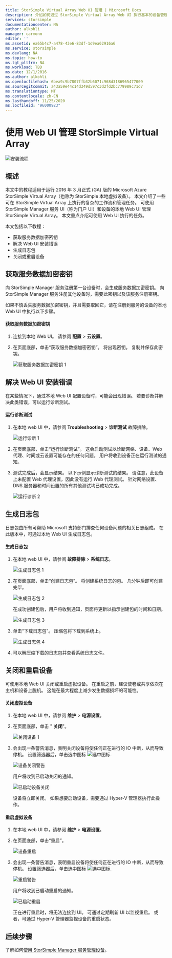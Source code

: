 ```yaml
---
title: StorSimple Virtual Array Web UI 管理 | Microsoft Docs
description: 介绍如何通过 StorSimple Virtual Array Web UI 执行基本的设备管理任务。
services: storsimple
documentationcenter: NA
author: alkohli
manager: carmonm
editor: ''
ms.assetid: ea65b4c7-a478-43e6-83df-1d9ea62916a6
ms.service: storsimple
ms.devlang: NA
ms.topic: how-to
ms.tgt_pltfrm: NA
ms.workload: TBD
ms.date: 12/1/2016
ms.author: alkohli
ms.openlocfilehash: 6bea9c9b7807ffb32b6071c968d3186965477009
ms.sourcegitcommit: a43a59e44c14d349d597c3d2fd2bc779989c71d7
ms.translationtype: MT
ms.contentlocale: zh-CN
ms.lasthandoff: 11/25/2020
ms.locfileid: "96000923"
---
```

# <a name="use-the-web-ui-to-administer-your-storsimple-virtual-array"></a>使用 Web UI 管理 StorSimple Virtual Array
![安装流程](./media/storsimple-ova-web-ui-admin/manage4.png)

## <a name="overview"></a>概述
本文中的教程适用于运行 2016 年 3 月正式 (GA) 版的 Microsoft Azure StorSimple Virtual Array（也称为 StorSimple 本地虚拟设备）。 本文介绍了一些可在 StorSimple Virtual Array 上执行的复杂的工作流和管理任务。 可使用 StorSimple Manager 服务 UI（称为门户 UI）和设备的本地 Web UI 管理 StorSimple Virtual Array。 本文重点介绍可使用 Web UI 执行的任务。

本文包括以下教程：

* 获取服务数据加密密钥
* 解决 Web UI 安装错误
* 生成日志包
* 关闭或重启设备

## <a name="get-the-service-data-encryption-key"></a>获取服务数据加密密钥
向 StorSimple Manager 服务注册第一台设备时，会生成服务数据加密密钥。 向 StorSimple Manager 服务注册其他设备时，需要此密钥以及该服务注册密钥。

如果不慎丢失服务数据加密密钥，并且需要取回它，请在注册到服务的设备的本地 Web UI 中执行以下步骤。

#### <a name="to-get-the-service-data-encryption-key"></a>获取服务数据加密密钥
1. 连接到本地 Web UI。 请参阅 **配置**  >  **云设置**。
2. 在页面底部，单击“获取服务数据加密密钥”。 将出现密钥。 复制并保存此密钥。
   
    ![获取服务数据加密密钥 1](./media/storsimple-ova-web-ui-admin/image27.png)

## <a name="troubleshoot-web-ui-setup-errors"></a>解决 Web UI 安装错误
在某些情况下，通过本地 Web UI 配置设备时，可能会出现错误。 若要诊断并解决此类错误，可以运行诊断测试。

#### <a name="to-run-the-diagnostic-tests"></a>运行诊断测试
1. 在本地 web UI 中，请参阅 **Troubleshooting**  >  **诊断测试** 故障排除。
   
    ![运行诊断 1](./media/storsimple-ova-web-ui-admin/image29.png)
2. 在页面底部，单击“运行诊断测试”。 这会启动测试以诊断网络、设备、Web 代理、时间或云设置可能存在的任何问题。 用户将收到设备正在运行测试的通知。
3. 测试完成后，会显示结果。 以下示例显示诊断测试的结果。 请注意，此设备上未配置 Web 代理设置，因此没有运行 Web 代理测试。 针对网络设置、DNS 服务器和时间设置的所有其他测试均已成功完成。
   
    ![运行诊断 2](./media/storsimple-ova-web-ui-admin/image30.png)

## <a name="generate-a-log-package"></a>生成日志包
日志包由所有可帮助 Microsoft 支持部门排查任何设备问题的相关日志组成。 在此版本中，可通过本地 Web UI 生成日志包。

#### <a name="to-generate-the-log-package"></a>生成日志包
1. 在本地 web UI 中，请参阅 **故障排除**  >  **系统日志**。
   
    ![生成日志包 1](./media/storsimple-ova-web-ui-admin/image31.png)
2. 在页面底部，单击“创建日志包”。 将创建系统日志的包。 几分钟后即可创建完毕。
   
    ![生成日志包 2](./media/storsimple-ova-web-ui-admin/image32.png)
   
    在成功创建包后，用户将收到通知，页面将更新以指示创建包的时间和日期。
   
    ![生成日志包 3](./media/storsimple-ova-web-ui-admin/image33.png)
3. 单击“下载日志包”。 压缩包将下载到系统上。
   
    ![生成日志包 4](./media/storsimple-ova-web-ui-admin/image34.png)
4. 可以解压缩下载的日志包并查看系统日志文件。

## <a name="shut-down-and-restart-your-device"></a>关闭和重启设备
可使用本地 Web UI 关闭或重启虚拟设备。 在重启之前，建议使卷或共享依次在主机和设备上脱机。 这能在最大程度上减少发生数据损坏的可能性。 

#### <a name="to-shut-down-your-virtual-device"></a>关闭虚拟设备
1. 在本地 web UI 中，请参阅 **维护**  >  **电源设置**。
2. 在页面底部，单击 " **关闭**"。
   
    ![关闭设备 1](./media/storsimple-ova-web-ui-admin/image36.png)
3. 会出现一条警告消息，表明关闭设备将使任何正在进行的 IO 中断，从而导致停机。 设置筛选器后，单击选中图标  ![选中图标](./media/storsimple-ova-web-ui-admin/image3.png).
   
    ![设备关闭警告](./media/storsimple-ova-web-ui-admin/image37.png)
   
    用户将收到已启动关闭的通知。
   
    ![已启动设备关闭](./media/storsimple-ova-web-ui-admin/image38.png)
   
    设备将立即关闭。 如果想要启动设备，需要通过 Hyper-V 管理器执行此操作。

#### <a name="to-restart-your-virtual-device"></a>重启虚拟设备
1. 在本地 web UI 中，请参阅 **维护**  >  **电源设置**。
2. 在页面底部，单击“重启”。
   
    ![设备重启](./media/storsimple-ova-web-ui-admin/image36.png)
3. 会出现一条警告消息，表明重启设备将使任何正在进行的 IO 中断，从而导致停机。 设置筛选器后，单击选中图标  ![选中图标](./media/storsimple-ova-web-ui-admin/image3.png).
   
    ![重启警告](./media/storsimple-ova-web-ui-admin/image37.png)
   
    用户将收到已启动重启的通知。
   
    ![已启动重启](./media/storsimple-ova-web-ui-admin/image39.png)
   
    正在进行重启时，将无法连接到 UI。 可通过定期刷新 UI 以监视重启。 或者，可通过 Hyper-V 管理器监视设备的重启状态。

## <a name="next-steps"></a>后续步骤
了解如何[使用 StorSimple Manager 服务管理设备](storsimple-virtual-array-manager-service-administration.md)。

